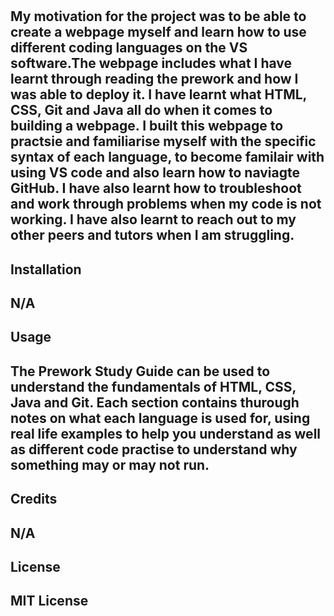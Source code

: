 # <Prework Study Guide Webpage>

## My motivation for the project was to be able to create a webpage myself and learn how to use different coding languages on the VS software.The webpage includes what I have learnt through reading the prework and how I was able to deploy it. I have learnt what HTML, CSS, Git and Java all do when it comes to building a webpage. I built this webpage to practsie and familiarise myself with the specific syntax of each language, to become familair with using VS code and also learn how to naviagte GitHub. I have also learnt how to troubleshoot and work through problems when my code is not working. I have also learnt to reach out to my other peers and tutors when I am struggling. 

## Installation

## N/A

## Usage

## The Prework Study Guide can be used to understand the fundamentals of HTML, CSS, Java and Git. Each section contains thurough notes on what each language is used for, using real life examples to help you understand as well as different code practise to understand why something may or may not run. 

## Credits

## N/A

## License

## MIT License

